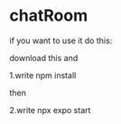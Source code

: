 # chatRoom

if you want to use it do this:

download this and 

1.write npm install

then

2.write npx expo start

